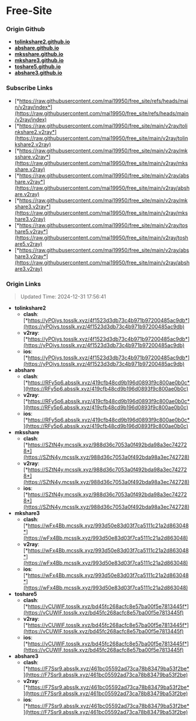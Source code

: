 # Free-Site

### Origin Github

- [**tolinkshare2.github.io**](https://github.com/tolinkshare2/tolinkshare2.github.io)
- [**abshare.github.io**](https://github.com/abshare/abshare.github.io)
- [**mksshare.github.io**](https://github.com/mksshare/mksshare.github.io)
- [**mkshare3.github.io**](https://github.com/mkshare3/mkshare3.github.io)
- [**toshare5.github.io**](https://github.com/toshare5/toshare5.github.io)
- [**abshare3.github.io**](https://github.com/abshare3/abshare3.github.io)

### Subscribe Links

- [*https://raw.githubusercontent.com/mai19950/free_site/refs/heads/main/v2ray/index*](https://raw.githubusercontent.com/mai19950/free_site/refs/heads/main/v2ray/index)
- [*https://raw.githubusercontent.com/mai19950/free_site/main/v2ray/tolinkshare2.v2ray*](https://raw.githubusercontent.com/mai19950/free_site/main/v2ray/tolinkshare2.v2ray)
- [*https://raw.githubusercontent.com/mai19950/free_site/main/v2ray/mksshare.v2ray*](https://raw.githubusercontent.com/mai19950/free_site/main/v2ray/mksshare.v2ray)
- [*https://raw.githubusercontent.com/mai19950/free_site/main/v2ray/abshare.v2ray*](https://raw.githubusercontent.com/mai19950/free_site/main/v2ray/abshare.v2ray)
- [*https://raw.githubusercontent.com/mai19950/free_site/main/v2ray/mkshare3.v2ray*](https://raw.githubusercontent.com/mai19950/free_site/main/v2ray/mkshare3.v2ray)
- [*https://raw.githubusercontent.com/mai19950/free_site/main/v2ray/toshare5.v2ray*](https://raw.githubusercontent.com/mai19950/free_site/main/v2ray/toshare5.v2ray)
- [*https://raw.githubusercontent.com/mai19950/free_site/main/v2ray/abshare3.v2ray*](https://raw.githubusercontent.com/mai19950/free_site/main/v2ray/abshare3.v2ray)

### Origin Links

> Updated Time: 2024-12-31 17:56:41

- **tolinkshare2**
  - **clash**: [*https://yPOiys.tosslk.xyz/4f1523d3db73c4b971b97200485ac9db*](https://yPOiys.tosslk.xyz/4f1523d3db73c4b971b97200485ac9db)
  - **v2ray**: [*https://yPOiys.tosslk.xyz/4f1523d3db73c4b971b97200485ac9db*](https://yPOiys.tosslk.xyz/4f1523d3db73c4b971b97200485ac9db)
  - **ios**: [*https://yPOiys.tosslk.xyz/4f1523d3db73c4b971b97200485ac9db*](https://yPOiys.tosslk.xyz/4f1523d3db73c4b971b97200485ac9db)
- **abshare**
  - **clash**: [*https://RFy5p6.absslk.xyz/419cfb48cd9b196d0893f9c800ae0b0c*](https://RFy5p6.absslk.xyz/419cfb48cd9b196d0893f9c800ae0b0c)
  - **v2ray**: [*https://RFy5p6.absslk.xyz/419cfb48cd9b196d0893f9c800ae0b0c*](https://RFy5p6.absslk.xyz/419cfb48cd9b196d0893f9c800ae0b0c)
  - **ios**: [*https://RFy5p6.absslk.xyz/419cfb48cd9b196d0893f9c800ae0b0c*](https://RFy5p6.absslk.xyz/419cfb48cd9b196d0893f9c800ae0b0c)
- **mksshare**
  - **clash**: [*https://SZtN4y.mcsslk.xyz/988d36c7053a0f492bda98a3ec742728*](https://SZtN4y.mcsslk.xyz/988d36c7053a0f492bda98a3ec742728)
  - **v2ray**: [*https://SZtN4y.mcsslk.xyz/988d36c7053a0f492bda98a3ec742728*](https://SZtN4y.mcsslk.xyz/988d36c7053a0f492bda98a3ec742728)
  - **ios**: [*https://SZtN4y.mcsslk.xyz/988d36c7053a0f492bda98a3ec742728*](https://SZtN4y.mcsslk.xyz/988d36c7053a0f492bda98a3ec742728)
- **mkshare3**
  - **clash**: [*https://wFx4Bb.mcsslk.xyz/993d50e83d03f7ca5111c21a2d863048*](https://wFx4Bb.mcsslk.xyz/993d50e83d03f7ca5111c21a2d863048)
  - **v2ray**: [*https://wFx4Bb.mcsslk.xyz/993d50e83d03f7ca5111c21a2d863048*](https://wFx4Bb.mcsslk.xyz/993d50e83d03f7ca5111c21a2d863048)
  - **ios**: [*https://wFx4Bb.mcsslk.xyz/993d50e83d03f7ca5111c21a2d863048*](https://wFx4Bb.mcsslk.xyz/993d50e83d03f7ca5111c21a2d863048)
- **toshare5**
  - **clash**: [*https://vCUWlF.tosslk.xyz/bd45fc268acfc8e57ba00f5e7813445f*](https://vCUWlF.tosslk.xyz/bd45fc268acfc8e57ba00f5e7813445f)
  - **v2ray**: [*https://vCUWlF.tosslk.xyz/bd45fc268acfc8e57ba00f5e7813445f*](https://vCUWlF.tosslk.xyz/bd45fc268acfc8e57ba00f5e7813445f)
  - **ios**: [*https://vCUWlF.tosslk.xyz/bd45fc268acfc8e57ba00f5e7813445f*](https://vCUWlF.tosslk.xyz/bd45fc268acfc8e57ba00f5e7813445f)
- **abshare3**
  - **clash**: [*https://F7Ssr9.absslk.xyz/461bc05592ad73ca78b83479ba53f2be*](https://F7Ssr9.absslk.xyz/461bc05592ad73ca78b83479ba53f2be)
  - **v2ray**: [*https://F7Ssr9.absslk.xyz/461bc05592ad73ca78b83479ba53f2be*](https://F7Ssr9.absslk.xyz/461bc05592ad73ca78b83479ba53f2be)
  - **ios**: [*https://F7Ssr9.absslk.xyz/461bc05592ad73ca78b83479ba53f2be*](https://F7Ssr9.absslk.xyz/461bc05592ad73ca78b83479ba53f2be)
